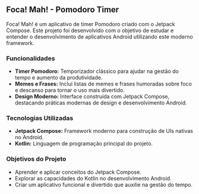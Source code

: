 
## Foca! Mah! - Pomodoro Timer

Foca! Mah! é um aplicativo de timer Pomodoro criado com o Jetpack Compose. Este projeto foi desenvolvido com o objetivo de estudar e entender o desenvolvimento de aplicativos Android utilizando este moderno framework.

### Funcionalidades

- **Timer Pomodoro:** Temporizador clássico para ajudar na gestão do tempo e aumento da produtividade.
- **Memes e Frases:** Inclui listas de memes e frases humoradas sobre foco e descanso para tornar o uso mais divertido.
- **Design Moderno:** Interface construída com Jetpack Compose, destacando práticas modernas de design e desenvolvimento Android.

### Tecnologias Utilizadas

- **Jetpack Compose:** Framework moderno para construção de UIs nativas no Android.
- **Kotlin:** Linguagem de programação principal do projeto.

### Objetivos do Projeto

- Aprender e aplicar conceitos do Jetpack Compose.
- Explorar as capacidades do Kotlin no desenvolvimento Android.
- Criar um aplicativo funcional e divertido que auxilie na gestão do tempo.
